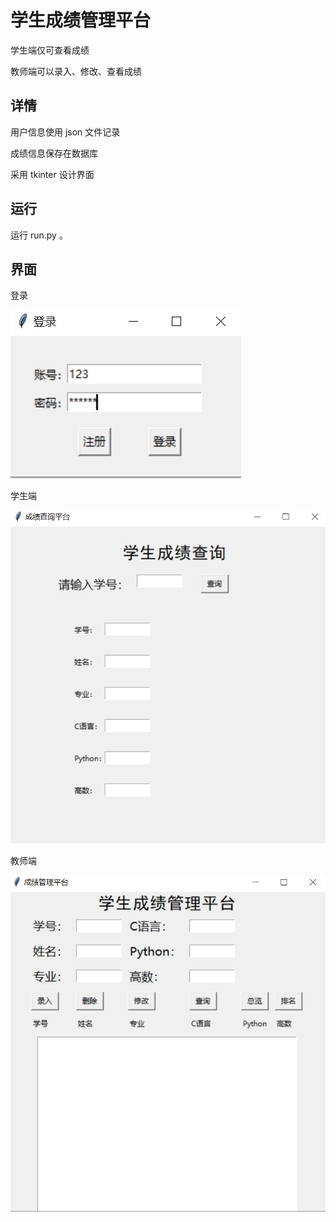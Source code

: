 # 学生成绩管理平台

学生端仅可查看成绩

教师端可以录入、修改、查看成绩

## 详情

用户信息使用 json 文件记录

成绩信息保存在数据库

采用 tkinter 设计界面

## 运行

运行 run.py 。

## 界面

登录

![](imgs/login.png)

学生端

![](imgs/stu.png)

教师端

![](imgs/teacher.png)
